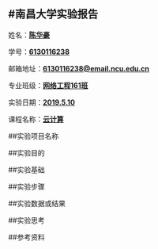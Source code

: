 #南昌大学实验报告
---

姓名：**<u>陈华豪</u>**
	
学号：**<u>6130116238</u>**

邮箱地址：**<u>6130116238@email.ncu.edu.cn</u>**

专业班级：**<u>网络工程161班</u>**

实验日期：**<u>2019.5.10</u>**
    
课程名称：**<u>云计算</u>**

 
##实验项目名称


##实验目的


##实验基础


##实验步骤


##实验数据或结果



##实验思考



##参考资料



